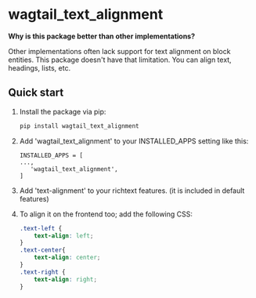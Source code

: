 wagtail_text_alignment
================

**Why is this package better than other implementations?**

Other implementations often lack support for text alignment on block entities.
This package doesn't have that limitation. You can align text, headings, lists, etc.

Quick start
-----------

1. Install the package via pip:

   ```bash
   pip install wagtail_text_alignment
   ```

2. Add 'wagtail_text_alignment' to your INSTALLED_APPS setting like this:

   ```
   INSTALLED_APPS = [
   ...,
      'wagtail_text_alignment',
   ]
   ```

3. Add 'text-alignment' to your richtext features. (it is included in default features)

4. To align it on the frontend too; add the following CSS:

   ```css
   .text-left {
       text-align: left;
   }
   .text-center{
       text-align: center;
   }
   .text-right {
       text-align: right;
   }
   ```
   